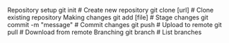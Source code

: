 Repository setup
git init # Create new repository
git clone [url] # Clone existing repository
Making changes
git add [file] # Stage changes
git commit -m "message" # Commit changes
git push # Upload to remote
git pull # Download from remote
Branching
git branch # List branches